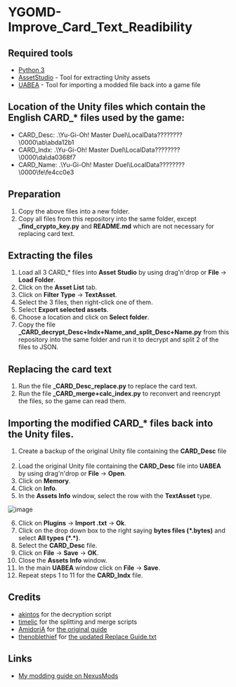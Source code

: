 # YGOMD-Improve_Card_Text_Readibility

## Required tools
* [Python 3](https://www.python.org/downloads/)
* [AssetStudio](https://github.com/Perfare/AssetStudio/releases) - Tool for extracting Unity assets
* [UABEA](https://github.com/nesrak1/UABEA/releases) - Tool for importing a modded file back into a game file

## Location of the Unity files which contain the English CARD_* files used by the game:
* CARD_Desc: .\Yu-Gi-Oh!  Master Duel\LocalData\????????\0000\ab\abda12b1
* CARD_Indx: .\Yu-Gi-Oh!  Master Duel\LocalData\????????\0000\da\da0368f7
* CARD_Name: .\Yu-Gi-Oh!  Master Duel\LocalData\????????\0000\fe\fe4cc0e3

## Preparation
1. Copy the above files into a new folder.
2. Copy all files from this repository into the same folder, except **_find_crypto_key.py** and **README.md** which are not necessary for replacing card text.

## Extracting the files
1. Load all 3 CARD_* files into **Asset Studio** by using drag'n'drop or **File** → **Load Folder**.
2. Click on the **Asset List** tab.
3. Click on **Filter Type** → **TextAsset**.
4. Select the 3 files, then right-click one of them.
5. Select **Export selected assets**.
6. Choose a location and click on **Select folder**.
7. Copy the file **_CARD_decrypt_Desc+Indx+Name_and_split_Desc+Name.py** from this repository into the same folder and run it to decrypt and split 2 of the files to JSON.

## Replacing the card text
1. Run the file **_CARD_Desc_replace.py** to replace the card text.
2. Run the file **_CARD_merge+calc_index.py** to reconvert and reencrypt the files, so the game can read them.

## Importing the modified CARD_* files back into the Unity files.
1. Create a backup of the original Unity file containing the **CARD_Desc** file .
2. Load the original Unity file containing the **CARD_Desc** file into **UABEA** by using drag'n'drop or **File** → **Open**.
3. Click on **Memory**.
4. Click on **Info**.
5. In the **Assets Info** window, select the row with the **TextAsset** type.

![image](https://user-images.githubusercontent.com/4957582/181439832-73631410-bd14-43b5-8c5f-189f36c0615b.png)
  
6. Click on **Plugins** → **Import .txt** → **Ok**.
7. Click on the drop down box to the right saying **bytes files (\*.bytes)** and select **All types (\*.*)**.
8. Select the **CARD_Desc** file.
9. Click on **File** → **Save** → **OK**.
10. Close the **Assets Info** window.
11. In the main **UABEA** window click on **File** → **Save**.
12. Repeat steps 1 to 11 for the **CARD_Indx** file.

## Credits
* [akintos](https://gist.github.com/akintos/04e2494c62184d2d4384078b0511673b) for the decryption script
* [timelic](https://forums.nexusmods.com/index.php?/user/145588218-timelic) for the splitting and merge scripts
* [AmidoriA](https://github.com/AmidoriA) for [the original guide](https://github.com/AmidoriA/Master-Duel-Effect)
* [thenoblethief](https://www.nexusmods.com/yugiohmasterduel/users/26473124) for [the updated Replace Guide.txt](https://cdn.discordapp.com/attachments/1126958884393844798/1129940730077511821/Replace_Guide.txt)

## Links
* [My modding guide on NexusMods](https://www.nexusmods.com/yugiohmasterduel/articles/3)
